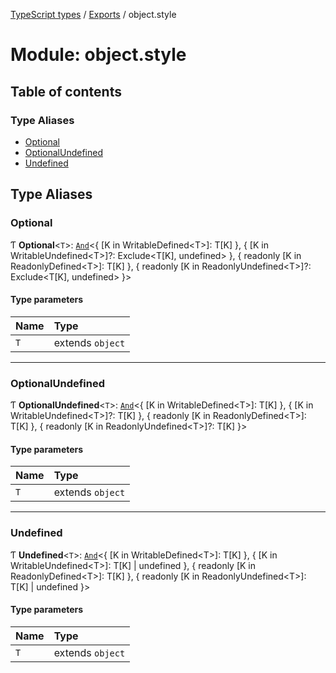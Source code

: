 [TypeScript types](../index.md) / [Exports](../modules.md) / object.style

# Module: object.style

## Table of contents

### Type Aliases

- [Optional](object_style.md#optional)
- [OptionalUndefined](object_style.md#optionalundefined)
- [Undefined](object_style.md#undefined)

## Type Aliases

### Optional

Ƭ **Optional**<`T`\>: [`And`](core.md#and)<{ [K in WritableDefined<T\>]: T[K] }, { [K in WritableUndefined<T\>]?: Exclude<T[K], undefined\> }, { readonly [K in ReadonlyDefined<T\>]: T[K] }, { readonly [K in ReadonlyUndefined<T\>]?: Exclude<T[K], undefined\> }\>

#### Type parameters

| Name | Type |
| :------ | :------ |
| `T` | extends `object` |

___

### OptionalUndefined

Ƭ **OptionalUndefined**<`T`\>: [`And`](core.md#and)<{ [K in WritableDefined<T\>]: T[K] }, { [K in WritableUndefined<T\>]?: T[K] }, { readonly [K in ReadonlyDefined<T\>]: T[K] }, { readonly [K in ReadonlyUndefined<T\>]?: T[K] }\>

#### Type parameters

| Name | Type |
| :------ | :------ |
| `T` | extends `object` |

___

### Undefined

Ƭ **Undefined**<`T`\>: [`And`](core.md#and)<{ [K in WritableDefined<T\>]: T[K] }, { [K in WritableUndefined<T\>]: T[K] \| undefined }, { readonly [K in ReadonlyDefined<T\>]: T[K] }, { readonly [K in ReadonlyUndefined<T\>]: T[K] \| undefined }\>

#### Type parameters

| Name | Type |
| :------ | :------ |
| `T` | extends `object` |
